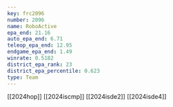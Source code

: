 ```yaml
---
key: frc2096
number: 2096
name: RoboActive
epa_end: 21.16
auto_epa_end: 6.71
teleop_epa_end: 12.95
endgame_epa_end: 1.49
winrate: 0.5182
district_epa_rank: 23
district_epa_percentile: 0.623
type: Team
---
```

[[2024hop]]
[[2024iscmp]]
[[2024isde2]]
[[2024isde4]]
